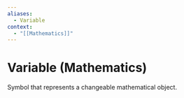 ```yaml
---
aliases:
  - Variable
context:
  - "[[Mathematics]]"
---
```


# Variable (Mathematics)

Symbol that represents a changeable mathematical object.
